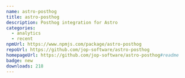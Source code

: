 ```yaml
---
name: astro-posthog
title: astro-posthog
description: Posthog integration for Astro
categories:
  - analytics
  - recent
npmUrl: https://www.npmjs.com/package/astro-posthog
repoUrl: https://github.com/jop-software/astro-posthog
homepageUrl: https://github.com/jop-software/astro-posthog#readme
badge: new
downloads: 218
---
```

